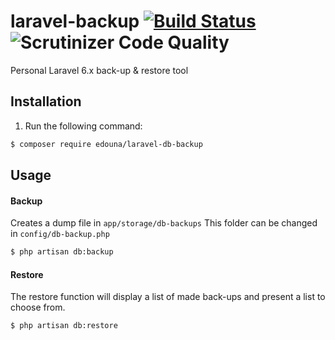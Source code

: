laravel-backup [![Build Status](https://travis-ci.org/edouna/laravel-db-backup.svg?branch=master)](https://travis-ci.org/edouna/laravel-db-backup) ![Scrutinizer Code Quality](https://scrutinizer-ci.com/g/EDOUNA/laravel-db-backup/badges/quality-score.png?b=develop)
==============

Personal Laravel 6.x back-up & restore tool

## Installation

1. Run the following command:

```bash
$ composer require edouna/laravel-db-backup
```

## Usage

#### Backup
Creates a dump file in `app/storage/db-backups`
This folder can be changed in `config/db-backup.php`

```sh
$ php artisan db:backup
```

#### Restore
The restore function will display a list of made back-ups and present a list to choose from.

```sh
$ php artisan db:restore
```

